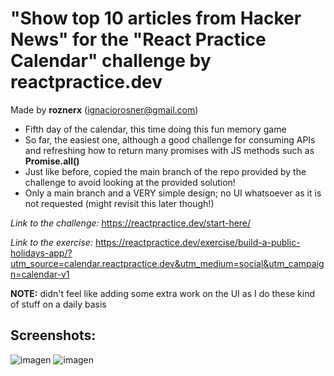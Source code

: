 # "Show top 10 articles from Hacker News" for the "React Practice Calendar" challenge by reactpractice.dev 

Made by **roznerx** (ignaciorosner@gmail.com)

- Fifth day of the calendar, this time doing this fun memory game
- So far, the easiest one, although a good challenge for consuming APIs and refreshing how to return many promises with JS methods such as **Promise.all()**
- Just like before, copied the main branch of the repo provided by the challenge to avoid looking at the provided solution!
- Only a main branch and a VERY simple design; no UI whatsoever as it is not requested (might revisit this later though!)

*Link to the challenge:* https://reactpractice.dev/start-here/ 

*Link to the exercise:* https://reactpractice.dev/exercise/build-a-public-holidays-app/?utm_source=calendar.reactpractice.dev&utm_medium=social&utm_campaign=calendar-v1

**NOTE:** didn't feel like adding some extra work on the UI as I do these kind of stuff on a daily basis

## Screenshots:

![imagen](https://github.com/user-attachments/assets/a8004490-30a2-4510-a3fa-4bae25ba2824)
![imagen](https://github.com/user-attachments/assets/439dbaeb-2a75-45c8-a142-d86ba122a2b2)

